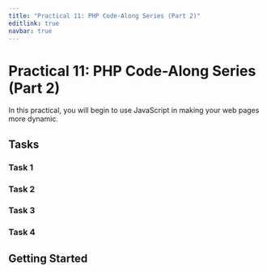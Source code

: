 ```yaml
---
title: "Practical 11: PHP Code-Along Series (Part 2)"
editlink: true
navbar: true
---
```


# Practical 11: PHP Code-Along Series (Part 2)

In this practical, you will begin to use JavaScript in making your web pages more dynamic.

## Tasks

### Task 1

### Task 2

### Task 3

### Task 4

## Getting Started
